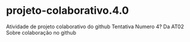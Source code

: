 # projeto-colaborativo.4.0
Atividade de projeto colaborativo do github
Tentativa Numero 4? Da AT02 Sobre colaboração no github
